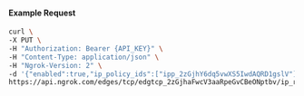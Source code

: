 <!-- Code generated for API Clients. DO NOT EDIT. -->

#### Example Request

```bash
curl \
-X PUT \
-H "Authorization: Bearer {API_KEY}" \
-H "Content-Type: application/json" \
-H "Ngrok-Version: 2" \
-d '{"enabled":true,"ip_policy_ids":["ipp_2zGjhY6dq5vwXS5IwdAQRD1gslV"]}' \
https://api.ngrok.com/edges/tcp/edgtcp_2zGjhaFwcV3aaRpeGvCBeONptbv/ip_restriction
```
